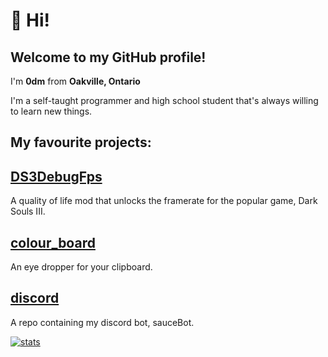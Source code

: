 # 👋 Hi! 

## Welcome to my GitHub profile!
I'm **0dm** from **Oakville, Ontario** 

I'm a self-taught programmer and high school student that's always willing to learn new things.


## My favourite projects:
## [DS3DebugFps](https://github.com/0dm/DS3DebugFps)
A quality of life mod that unlocks the framerate for the popular game, Dark Souls III. 

## [colour_board](https://github.com/0dm/colour_board)
An eye dropper for your clipboard.

## [discord](https://github.com/0dm/discord)
A repo containing my discord bot, sauceBot.

[![stats](https://github-readme-stats.vercel.app/api?username=0dm&hide=contribs,prs)](https://github.com/anuraghazra/github-readme-stats)
